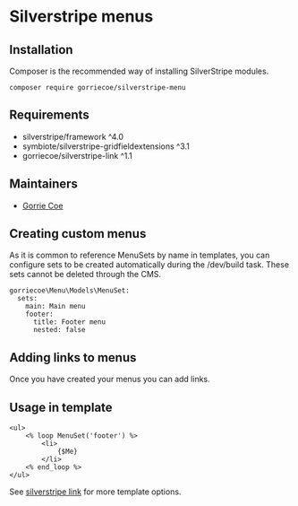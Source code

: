 # Silverstripe menus


## Installation
Composer is the recommended way of installing SilverStripe modules.
```
composer require gorriecoe/silverstripe-menu
```

## Requirements

- silverstripe/framework ^4.0
- symbiote/silverstripe-gridfieldextensions ^3.1
- gorriecoe/silverstripe-link ^1.1

## Maintainers

- [Gorrie Coe](https://github.com/gorriecoe)

## Creating custom menus

As it is common to reference MenuSets by name in templates, you can configure sets to be created automatically during the /dev/build task. These sets cannot be deleted through the CMS.

```
gorriecoe\Menu\Models\MenuSet:
  sets:
    main: Main menu
    footer:
      title: Footer menu
      nested: false
```

## Adding links to menus

Once you have created your menus you can add links.

## Usage in template

```
<ul>
    <% loop MenuSet('footer') %>
        <li>
            {$Me}
        </li>
    <% end_loop %>
</ul>
```

See [silverstripe link](https://github.com/gorriecoe/silverstripe-link) for more template options.
